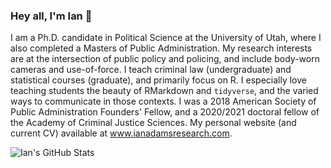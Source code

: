 ### Hey all, I'm Ian 👋

I am a Ph.D. candidate in Political Science at the University of Utah, where I also completed a Masters of Public Administration. My research interests are at the intersection of public policy and policing, and include body-worn cameras and use-of-force. I teach criminal law (undergraduate) and statistical courses (graduate), and primarily focus on R. I especially love teaching students the beauty of RMarkdown and `tidyverse`, and the varied ways to communicate in those contexts. I was a 2018 American Society of Public Administration Founders' Fellow, and a 2020/2021 doctoral fellow of the Academy of Criminal Justice Sciences. My personal website (and current CV) available at www.ianadamsresearch.com.

<!--
**ian-adams/ian-adams** is a ✨ _special_ ✨ repository because its `README.md` (this file) appears on your GitHub profile.

Here are some ideas to get you started:

- 🔭 I’m currently working on ...
- 🌱 I’m currently learning ...
- 👯 I’m looking to collaborate on ...
- 🤔 I’m looking for help with ...
- 💬 Ask me about ...
- 📫 How to reach me: ...
- 😄 Pronouns: ...
- ⚡ Fun fact: ...
-->

![Ian's GitHub Stats](https://github-readme-stats.vercel.app/api?username=ian-adams&show_icons=true)

